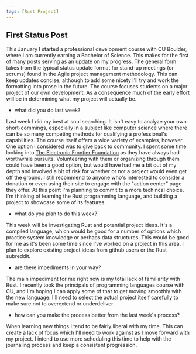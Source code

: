 ```yaml
---
tags: [Rust Project]
---
```

## First Status Post

This January I started a professional development course with CU Boulder, where I am currently earning a Bachelor of Science. This makes for the first of many posts serving as an update on my progress. The general form takes from the typical status update format for stand-up meetings (or scrums) found in the Agile project management methodology. This can keep updates concise, although to add some nicety I'll try and work the formatting into prose in the future. The course focuses students on a major project of our own development. As a consequence much of the early effort will be in determining what my project will actually be.

 - what did you do last week?

Last week I did my best at soul searching. It isn't easy to analyze your own short-commings, especially in a subject like computer science where there can be so many competing methods for qualifying a professional's capabilities. The course itself offers a wide variety of examples, however. One option I considered was to give back to community. I spent some time looking into [The Electronic Frontier Foundation](https://www.eff.org/) as they have always had worthwhile pursuits. Volunteering with them or organizing through them could have been a good option, but would have had me a bit out of my depth and involved a bit of risk for whether or not a project would even get off the ground. I still recommend to anyone who's interested to consider a donation or even using their site to engage with the "action center" page they offer. At this point I'm planning to commit to a more techincal choice. I'm thinking of learning the Rust programming language, and building a project to showcase some of its features. 

 - what do you plan to do this week?

This week will be investigating Rust and potential project ideas. It's a compiled language, which would be good for a number of options which practice system knowledge or perhaps data structures. This would be good for me as it's been some time since I've worked on a project in this area. I plan to explore existing project ideas from github users or the Rust subreddit. 

 - are there impediments in your way?

The main impediment for me right now is my total lack of familiarity with Rust. I recently took the principals of programming languages course with CU, and I'm hoping I can apply some of that to get moving smoothly with the new language. I'll need to select the actual project itself carefully to make sure not to overextend or underdeliver. 

 - how can you make the process better from the last week's process?

When learning new things I tend to be fairly liberal with my time. This can create a lack of focus which I'll need to work against as I move forward with my project. I intend to use more scheduling this time to help with the journaling process and keep a consistent progression. 


